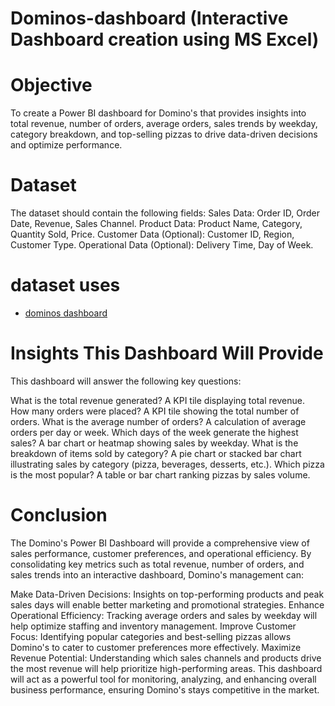 # Dominos-dashboard (Interactive Dashboard creation using MS Excel)
# Objective
To create a Power BI dashboard for Domino's that provides insights into total revenue, number of orders, average orders, sales trends by weekday, category breakdown, and top-selling pizzas to drive data-driven decisions and optimize performance.
# Dataset
The dataset should contain the following fields:
Sales Data: Order ID, Order Date, Revenue, Sales Channel.
Product Data: Product Name, Category, Quantity Sold, Price.
Customer Data (Optional): Customer ID, Region, Customer Type.
Operational Data (Optional): Delivery Time, Day of Week.
# dataset uses
- <a href="https://github.com/RishabhLasunte/Dominos-dashboard/blob/main/Domino's.csv">dominos dashboard</a>
# Insights This Dashboard Will Provide
This dashboard will answer the following key questions:

What is the total revenue generated?
A KPI tile displaying total revenue.
How many orders were placed?
A KPI tile showing the total number of orders.
What is the average number of orders?
A calculation of average orders per day or week.
Which days of the week generate the highest sales?
A bar chart or heatmap showing sales by weekday.
What is the breakdown of items sold by category?
A pie chart or stacked bar chart illustrating sales by category (pizza, beverages, desserts, etc.).
Which pizza is the most popular?
A table or bar chart ranking pizzas by sales volume.
# Conclusion
The Domino's Power BI Dashboard will provide a comprehensive view of sales performance, customer preferences, and operational efficiency. By consolidating key metrics such as total revenue, number of orders, and sales trends into an interactive dashboard, Domino's management can:

Make Data-Driven Decisions: Insights on top-performing products and peak sales days will enable better marketing and promotional strategies.
Enhance Operational Efficiency: Tracking average orders and sales by weekday will help optimize staffing and inventory management.
Improve Customer Focus: Identifying popular categories and best-selling pizzas allows Domino's to cater to customer preferences more effectively.
Maximize Revenue Potential: Understanding which sales channels and products drive the most revenue will help prioritize high-performing areas.
This dashboard will act as a powerful tool for monitoring, analyzing, and enhancing overall business performance, ensuring Domino's stays competitive in the market.

